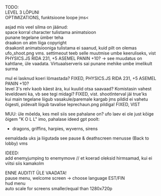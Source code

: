 TODO:                        
LEVEL 3 LÕPUNI                                
OPTIMIZATIONS, funktsioone loope jms<   

asjad mis veel silma on jäänud:         
space korral character tulistama animatsioon                    
punane tegelane ümber teha                  
draakon on atm liiga copyright                      
draakonit animatsiooniga tulistama ei saanud, kuid pilt on olemas ufo_shoot.png vms. settimeout teeb selle muutmise umbe keeruliseks, vist                       
PHYSICS.JS RIDA 231, +5 ASEMEL PANIN +10? -> see muudatus on kahtlane, üle vaadata. Virtuaalserveris sai punane mehike umbe imelikult surma         


mul ei lasknud koeri lömastada?  FIXED, PHYSICS.JS RIDA 231, +5 ASEMEL PANIN +10?            
level 3's relv kaob käest ära, kui kuulid otsa saavaad? Komistasin vahest leveldowni ka, vb see tegi midagi? FIXED, vist. shootInterval jäi true'ks                      
kui main tegelane liigub vasakule/paremale kargab jms pildid ei vahetu õigesti, pidevalt liigub tavalise leprechaun.png pildiga! FIXED, VIST         
                
MUU:
üle mõelda, kes meil siis see pahalane on? ufo laev ei ole just kõige õigem "K O L L" imo, pahalase ideed gpt poolt:         
- dragons, griffins, harpies, wyverns, sirens                               

eemaldada uks ja liigutada see pause & deathscreen menusse (Back to lobby) vms              

IDEED:           
add enemyjumping to enemymove // et koerad oleksid hirmsamad, kui ei viitsi siis kamakolm           
        

ENNE AUDITIT ÜLE VAADATA!               
pause menu, welcome screen -> choose language EST/FIN                           
hud menu                     
auto scale for screens smaller/equal than 1280x720p                     
